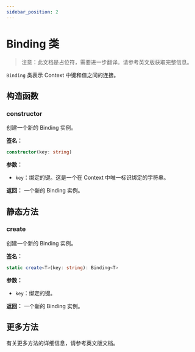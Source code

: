 ```yaml
---
sidebar_position: 2
---
```


# Binding 类

> 注意：此文档是占位符，需要进一步翻译。请参考英文版获取完整信息。

`Binding` 类表示 Context 中键和值之间的连接。

## 构造函数

### constructor

创建一个新的 Binding 实例。

**签名：**
```typescript
constructor(key: string)
```

**参数：**
- `key`：绑定的键。这是一个在 Context 中唯一标识绑定的字符串。

**返回：** 一个新的 Binding 实例。

## 静态方法

### create

创建一个新的 Binding 实例。

**签名：**
```typescript
static create<T>(key: string): Binding<T>
```

**参数：**
- `key`：绑定的键。

**返回：** 一个新的 Binding 实例。

## 更多方法

有关更多方法的详细信息，请参考英文版文档。
